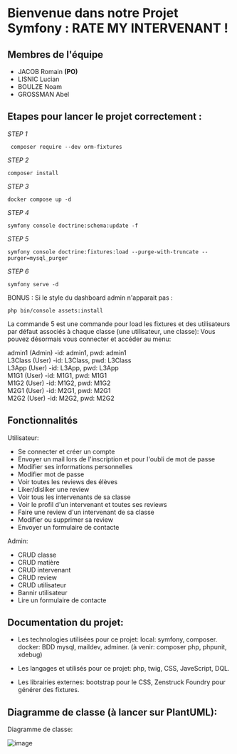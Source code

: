 # Bienvenue dans notre Projet Symfony : RATE MY INTERVENANT !

## Membres de l'équipe

- JACOB Romain **(PO)**
- LISNIC Lucian 
- BOULZE Noam
- GROSSMAN Abel


## Etapes pour lancer le projet correctement : 

_STEP 1_ 

```
 composer require --dev orm-fixtures
```
 
_STEP 2_ 

```
composer install 
```

_STEP 3_ 

```
docker compose up -d
```

_STEP 4_ 

```
symfony console doctrine:schema:update -f
```

_STEP 5_ 

```
symfony console doctrine:fixtures:load --purge-with-truncate --purger=mysql_purger 
```

_STEP 6_ 

```
symfony serve -d
```
BONUS : Si le style du dashboard admin n'apparait pas :

```
php bin/console assets:install
```

La commande 5 est une commande pour load les fixtures et des utilisateurs par défaut associés à chaque classe (une utilisateur, une classe): 
Vous pouvez désormais vous connecter et accéder au menu:
  
admin1 (Admin) -id: admin1, pwd: admin1 <br>
L3Class (User) -id: L3Class, pwd: L3Class <br>
L3App (User) -id: L3App, pwd: L3App<br>
M1G1 (User) -id: M1G1, pwd: M1G1<br>
M1G2 (User) -id: M1G2, pwd: M1G2<br>
M2G1 (User) -id: M2G1, pwd: M2G1<br>
M2G2 (User) -id: M2G2, pwd: M2G2<br>


## Fonctionnalités
Utilisateur:
- Se connecter et créer un compte
- Envoyer un mail lors de l'inscription et pour l'oubli de mot de passe
- Modifier ses informations personnelles
- Modifier mot de passe
- Voir toutes les reviews des élèves
- Liker/disliker une review
- Voir tous les intervenants de sa classe
- Voir le profil d'un intervenant et toutes ses reviews
- Faire une review d'un intervenant de sa classe
- Modifier ou supprimer sa review
- Envoyer un formulaire de contacte

Admin:
- CRUD classe
- CRUD matière
- CRUD intervenant
- CRUD review
- CRUD utilisateur 
- Bannir utilisateur
- Lire un formulaire de contacte


## Documentation du projet:

- Les technologies utilisées pour ce projet: 
local: symfony, composer.
docker: BDD mysql, maildev, adminer. (à venir: composer php, phpunit, xdebug)

- Les langages et utilisés pour ce projet: 
php, twig, CSS, JaveScript, DQL.

- Les librairies externes: 
bootstrap pour le CSS, Zenstruck Foundry pour générer des fixtures.


## Diagramme de classe (à lancer sur PlantUML):

Diagramme de classe:

![image](https://github.com/Dopapipo/ratemyintervenant/assets/123425704/d20f65f7-ad2a-4162-92f5-a76f9963274e)


